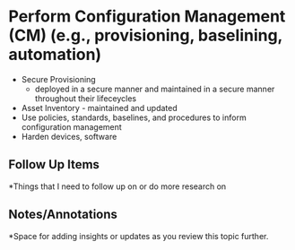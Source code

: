 # Perform Configuration Management (CM) (e.g., provisioning, baselining, automation)
- Secure Provisioning
	- deployed in a secure manner and maintained in a secure manner throughout their lifeceycles
- Asset Inventory - maintained and updated
- Use policies, standards, baselines, and procedures to inform configuration management
- Harden devices, software

## Follow Up Items
*Things that I need to follow up on or do more research on

## Notes/Annotations
*Space for adding insights or updates as you review this topic further.
